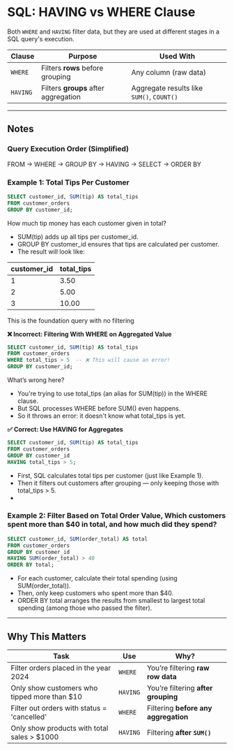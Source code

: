 # SQL: HAVING vs WHERE Clause

Both `WHERE` and `HAVING` filter data, but they are used at different stages in a SQL query's execution.

| Clause   | Purpose                              | Used With                                 |
| -------- | ------------------------------------ | ----------------------------------------- |
| `WHERE`  | Filters **rows** before grouping     | Any column (raw data)                     |
| `HAVING` | Filters **groups** after aggregation | Aggregate results like `SUM()`, `COUNT()` |

---

## Notes

### Query Execution Order (Simplified)
FROM → WHERE → GROUP BY → HAVING → SELECT → ORDER BY

### Example 1: Total Tips Per Customer
```sql
SELECT customer_id, SUM(tip) AS total_tips
FROM customer_orders
GROUP BY customer_id;
```
How much tip money has each customer given in total?
- SUM(tip) adds up all tips per customer_id.
- GROUP BY customer_id ensures that tips are calculated per customer.
- The result will look like:

| customer\_id | total\_tips |
| ------------ | ----------- |
| 1            | 3.50        |
| 2            | 5.00        |
| 3            | 10.00       |
This is the foundation query with no filtering

**❌ Incorrect: Filtering With WHERE on Aggregated Value**
```sql
SELECT customer_id, SUM(tip) AS total_tips
FROM customer_orders
WHERE total_tips > 5  -- ❌ This will cause an error!
GROUP BY customer_id;
```
What’s wrong here?
- You're trying to use total_tips (an alias for SUM(tip)) in the WHERE clause.
- But SQL processes WHERE before SUM() even happens.
- So it throws an error: it doesn't know what total_tips is yet.

**✅ Correct: Use HAVING for Aggregates**
```sql
SELECT customer_id, SUM(tip) AS total_tips
FROM customer_orders
GROUP BY customer_id
HAVING total_tips > 5;
```
- First, SQL calculates total tips per customer (just like Example 1).
- Then it filters out customers after grouping — only keeping those with total_tips > 5.
- 

### Example 2: Filter Based on Total Order Value, Which customers spent more than $40 in total, and how much did they spend?
```sql
SELECT customer_id, SUM(order_total) AS total
FROM customer_orders
GROUP BY customer_id
HAVING SUM(order_total) > 40
ORDER BY total;
```
- For each customer, calculate their total spending (using SUM(order_total)).
- Then, only keep customers who spent more than $40.
- ORDER BY total arranges the results from smallest to largest total spending (among those who passed the filter).

---

## Why This Matters
| Task                                          | Use      | Why?                                 |
| --------------------------------------------- | -------- | ------------------------------------ |
| Filter orders placed in the year 2024         | `WHERE`  | You’re filtering **raw row data**    |
| Only show customers who tipped more than \$10 | `HAVING` | You’re filtering **after grouping**  |
| Filter out orders with status = 'cancelled'   | `WHERE`  | Filtering **before any aggregation** |
| Only show products with total sales > \$1000  | `HAVING` | Filtering **after `SUM()`**          |
